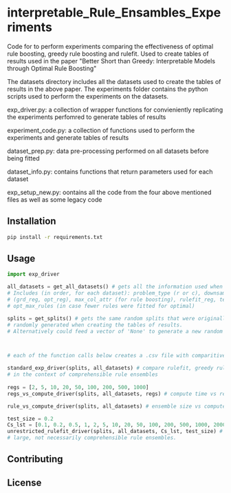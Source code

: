 # interpretable_Rule_Ensambles_Experiments

 Code for to perform experiments comparing the effectiveness of optimal
 rule boosting, greedy rule boosting and rulefit. Used to
  create tables of results used in the paper 
  "Better Short than Greedy: Interpretable Models through Optimal Rule Boosting"

The datasets directory includes all the datasets used to create the tables of results in the above paper. 
The experiments folder contains the python scripts used to perform the experiments on the datasets.

exp_driver.py: a collection of wrapper functions for convieniently replicating the experiments perfomred 
to generate tables of results

experiment_code.py: a collection of functions used to perform the experiments and generate tables of results

dataset_prep.py: data pre-processing performed on all datasets before being fitted

dataset_info.py: contains functions that return parameters used for each dataset

exp_setup_new.py: oontains all the code from the four above mentioned files as well as some legacy code
## Installation


```bash
pip install -r requirements.txt
```

## Usage

```python
import exp_driver

all_datasets = get_all_datasets() # gets all the information used when when creating the original tables of results.
# Includes (in order, for each dataset): problem_type (r or c), downsample_size (on dataset), max_rules,
# (grd_reg, opt_reg), max_col_attr (for rule boosting), rulefit_reg, test_size, repeats, pos_class,
# opt_max_rules (in case fewer rules were fitted for optimal)

splits = get_splits() # gets the same random splits that were originally 
# randomly generated when creating the tables of results.
# Alternatively could feed a vector of 'None' to generate a new random table



# each of the function calls below creates a .csv file with comparitive results.

standard_exp_driver(splits, all_datasets) # compare rulefit, greedy rule booting and optimal rule boosting.
# in the context of comprehensible rule ensembles
 
regs = [2, 5, 10, 20, 50, 100, 200, 500, 1000]
regs_vs_compute_driver(splits, all_datasets, regs) # compute time vs regularisation for optimal rule boosting

rule_vs_compute_driver(splits, all_datasets) # ensemble size vs compute time for optimal rule boosting. 

test_size = 0.2
Cs_lst = [0.1, 0.2, 0.5, 1, 2, 5, 10, 20, 50, 100, 200, 500, 1000, 2000, 5000, 10000]
unrestricted_rulefit_driver(splits, all_datasets, Cs_lst, test_size) # rulefit for a variety of Cs values which create
# large, not necessarily comprehensible rule ensembles. 
```

## Contributing

## License
